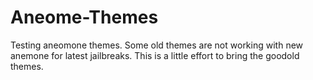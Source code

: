 # Aneome-Themes
Testing aneomone themes.
Some old themes are not working with new anemone for latest jailbreaks.
This is a little effort to bring the goodold themes.
